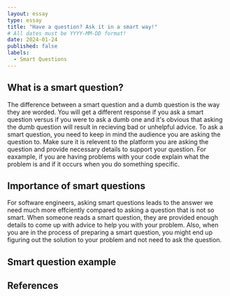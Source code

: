 ```yaml
---
layout: essay
type: essay
title: "Have a question? Ask it in a smart way!"
# All dates must be YYYY-MM-DD format!
date: 2024-01-24
published: false
labels:
  - Smart Questions
---
```

## What is a smart question?

The difference between a smart question and a dumb question is the way they are worded. You will get a different response if you ask a smart question versus if you were to ask a dumb one and it's obvious that asking the dumb question will result in recieving bad or unhelpful advice. To ask a smart question, you need to keep in mind the audience you are asking the question to. Make sure it is relevent to the platform you are asking the question and provide necessary details to support your question. For eaxample, if you are having problems with your code explain what the problem is and if it occurs when you do something specific.

## Importance of smart questions

For software engineers, asking smart questions leads to the answer we need much more effciently compared to asking a question that is not so smart. When someone reads a smart question, they are provided enough details to come up with advice to help you with your problem. Also, when you are in the process of preparing a smart question, you might end up figuring out the solution to your problem and not need to ask the question.

## Smart question example



## References
